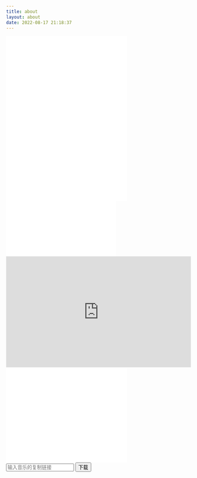 ```yaml
---
title: about
layout: about
date: 2022-08-17 21:18:37
---
```


<iframe frameborder="no" border="0" marginwidth="0" marginheight="0" width=330 height=450 src="//music.163.com/outchain/player?type=0&id=7638654928&auto=0&height=430"></iframe>

<iframe src="//player.bilibili.com/player.html?aid=36752325&bvid=BV1Tt41197NS&cid=64536553&page=1&danmaku=0" scrolling="no" border="0" frameborder="no" framespacing="0" allowfullscreen="true"> </iframe>


<div style="position: relative; padding: 30% 50%;">
    <iframe style="position: absolute; width: 100%; height: 100%; left: 0; top: 0;" src="https://player.bilibili.com/player.html?aid=339603939&bvid=BV11R4y1G7km&cid=545209564&page=1&as_wide=1&high_quality=1&danmaku=0" frameborder="no" scrolling="no"></iframe>
</div>

<iframe frameborder="no" border="0" marginwidth="0" marginheight="0" width=330 height=86 src="//music.163.com/outchain/player?type=3&id=1370502741&auto=1&height=66"></iframe>

<iframe frameborder="no" border="0" marginwidth="0" marginheight="0" width=330 height=86 src="//music.163.com/outchain/player?type=2&id=475479888&auto=1&height=66"></iframe>

<iframe frameborder="no" border="0" marginwidth="0" marginheight="0" width=330 height=86 src="//music.163.com/outchain/player?type=2&id=1901371647&auto=0&height=66"></iframe>


<div class="app">
    <input type="text" placeholder="输入音乐的复制链接">
    <button class="down">下载</button>
</div>
<script>
    document.querySelector(".down").addEventListener("click", function () {
    let url = document.querySelector("input").value;
    let id = url.split("id=")[1].split("&")[0];
    let musicUrl = `http://music.163.com/song/media/outer/url?id=${id}.mp3`;
    window.open(musicUrl);
})
</script>